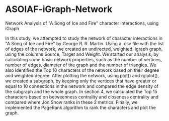 # ASOIAF-iGraph-Network
Network Analysis of "A Song of Ice and Fire" character interactions, using iGraph

In this study, we attempted to study the network of character interactions in "A Song of Ice and Fire" by George R. R. Martin. Using a .csv file with the list of edges of the network, we created an undirected, weighted, igraph graph, using the columns Source, Target and Weight. We started our analysis, by calculating some basic network properties, such as the number of vertices, number of edges, diameter of the graph and the number of triangles. We also identified the Top 10 characters of the network based on their degree and weighted degree. After plotting the network, using plot() and rglplot(), we created a subgraph, by keeping only the vertices that have greater or equal to 10 connections in the network and compared the edge density of the subgraph and the whole graph. In section 4, we calculated the Top 15 characters based on betweenness centrality and closeness centrality and compared where Jon Snow ranks in these 2 metrics. Finally, we implemented the PageRank algorithm to rank the characters and plot the graph.

